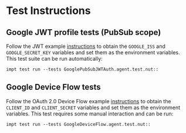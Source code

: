 # Test Instructions

## Google JWT profile tests (PubSub scope)

Follow the JWT example [instructions](examples#jwt-profile-for-oauth-20) to obtain the `GOOGLE_ISS` and `GOOGLE_SECRET_KEY` variables and set them as the environment variables. This test suite can be run automatically:

```
impt test run --tests GooglePubSubJWTAuth.agent.test.nut::
```

## Google Device Flow tests

Follow the OAuth 2.0 Device Flow example [instructions](examples#oauth-20-device-flow) to obtain the `CLIENT_ID` and `CLIENT_SECRET` variables and set them as the environment variables. This test requires some manual interaction and can be run:

```
impt test run --tests GoogleDeviceFlow.agent.test.nut::
```